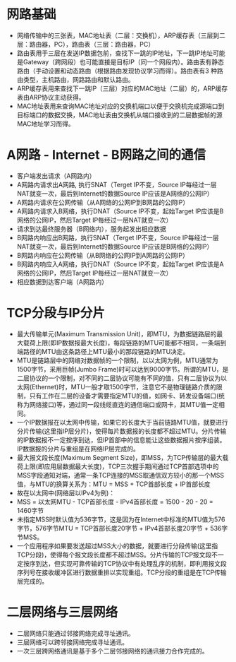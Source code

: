 # 网路基础
- 网络传输中的三张表，MAC地址表（二层：交换机），ARP缓存表（三层到二层：路由器，PC），路由表（三层：路由器，PC）
- 路由表用于三层在发送IP数据包前，查找下一跳的IP地址，下一跳IP地址可能是Gateway（跨网段）也可能直接是目标IP（同一个网段内）。路由表有静态路由（手动设置和动态路由（根据路由发现协议学习而得）。路由表有3 种路由类型，主机路由，网路路由和默认路由。
- ARP缓存表用来查找下一跳IP（三层）对应的MAC地址（二层）的，ARP缓存表由ARP协议主动获得。
- MAC地址表用来查询MAC地址对应的交换机端口以便于交换机完成源端口到目标端口的数据交换，MAC地址表由交换机从端口接收到的二层数据帧的源MAC地址学习而得。
# A网路 - Internet - B网路之间的通信
- 客户端发出请求（A网路内）
- A网路内请求出A网路, 执行SNAT（Terget IP不变，Source IP每经过一层NAT就变一次，最后到Internet的数据Source IP应该是A网络的公网IP）
- A网路内请求在公网传输（从A网络的公网IP到B网路的公网IP）
- A网路内请求入B网络，执行DNAT（Source IP不变，起始Target IP应该是B网络的公网IP，然后Target IP每经过一层NAT就变一次）
- 请求到达最终服务器（B网络内），服务起发出相应数据
- B网路内响应出B网路，执行SNAT（Terget IP不变，Source IP每经过一层NAT就变一次，最后到Internet的数据Source IP应该是B网络的公网IP）
- B网路内响应在公网传输（从B网络的公网IP到A网路的公网IP）
- B网路内响应入A网络，执行DNAT（Source IP不变，起始Target IP应该是A网络的公网IP，然后Target IP每经过一层NAT就变一次）
- 相应数据到达客户端（A网路内）
# TCP分段与IP分片
- 最大传输单元(Maximum Transmission Unit)，即MTU，为数据链路层的最大载荷上限(即IP数据报最大长度)，每段链路的MTU可能都不相同，一条端到端路径的MTU由这条路径上MTU最小的那段链路的MTU决定。
- MTU是链路层中的网络对数据帧的一个限制，以以太网为例，MTU通常为1500字节，采用巨帧(Jumbo Frame)时可以达到9000字节。所谓的MTU，是二层协议的一个限制，对不同的二层协议可能有不同的值，只有二层协议为以太网(Ethernet)时，MTU一般才取1500字节，注意它不是物理链路介质的限制，只有工作在二层的设备才需要指定MTU的值，如网卡、转发设备端口(统称为网络接口)等，通过同一段线缆直连的通信端口或网卡，其MTU值一定相同。
- 一个IP数据报在以太网中传输，如果它的长度大于当前链路MTU值，就要进行分片传输(这里指IP层分片)，使得每片数据报的长度都不超过MTU。分片传输的IP数据报不一定按序到达，但IP首部中的信息能让这些数据报片按序组装。IP数据报的分片与重组是在网络IP层完成的。
- 最大报文段长度(Maximum Segment Size)，即MSS，为TCP传输层的最大载荷上限(即应用层数据最大长度)，TCP三次握手期间通过TCP首部选项中的MSS字段通知对端，通常一条TCP连接的MSS取通信双方较小的那一个MSS值，与MTU的换算关系为：MTU = MSS + TCP首部长度 + IP首部长度
- 故在以太网中(网络层以IPv4为例)：
- MSS = 以太网MTU - TCP首部长度 - IPv4首部长度 = 1500 - 20 - 20 = 1460字节
- 未指定MSS时默认值为536字节，这是因为在Internet中标准的MTU值为576字节，576字节MTU = TCP首部长度20字节 + IPv4首部长度20字节 + 536字节MSS。
- 一个应用程序如果要发送超过MSS大小的数据，就要进行分段传输(这里指TCP分段)，使得每个报文段长度都不超过MSS。分片传输的TCP报文段不一定按序到达，但实现可靠传输的TCP协议中有处理乱序的机制，即利用报文段序列号在接收缓冲区进行数据重排以实现重组。TCP分段的重组是在TCP传输层完成的。
# 二层网络与三层网络
- 二层网络只能通过邻接网络完成寻址通讯。
- 三层网络可以跨邻接网络完成寻址通讯。
- 一次三层跨网络通讯是基于多个二层邻接网络的通讯接力合作完成的。
